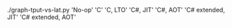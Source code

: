 ./graph-tput-vs-lat.py 'No-op' 'C' 'C, LTO' 'C#, JIT' 'C#, AOT' 'C# extended, JIT' 'C# extended, AOT'
